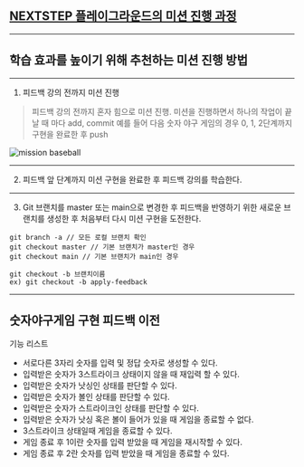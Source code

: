 ## [NEXTSTEP 플레이그라운드의 미션 진행 과정](https://github.com/next-step/nextstep-docs/blob/master/playground/README.md)

---
## 학습 효과를 높이기 위해 추천하는 미션 진행 방법

---
1. 피드백 강의 전까지 미션 진행 
> 피드백 강의 전까지 혼자 힘으로 미션 진행. 미션을 진행하면서 하나의 작업이 끝날 때 마다 add, commit
> 예를 들어 다음 숫자 야구 게임의 경우 0, 1, 2단계까지 구현을 완료한 후 push

![mission baseball](https://raw.githubusercontent.com/next-step/nextstep-docs/master/playground/images/mission_baseball.png)

---
2. 피드백 앞 단계까지 미션 구현을 완료한 후 피드백 강의를 학습한다.

---
3. Git 브랜치를 master 또는 main으로 변경한 후 피드백을 반영하기 위한 새로운 브랜치를 생성한 후 처음부터 다시 미션 구현을 도전한다.

```
git branch -a // 모든 로컬 브랜치 확인
git checkout master // 기본 브랜치가 master인 경우
git checkout main // 기본 브랜치가 main인 경우

git checkout -b 브랜치이름
ex) git checkout -b apply-feedback
```

---
## 숫자야구게임 구현 피드백 이전

기능 리스트 
- 서로다른 3자리 숫자를 입력 및 정답 숫자로 생성할 수 있다.
- 입력받은 숫자가 3스트라이크 상태이지 않을 때 재입력 할 수 있다.
- 입력받은 숫자가 낫싱인 상태를 판단할 수 있다.
- 입력받은 숫자가 볼인 상태를 판단할 수 있다.
- 입력받은 숫자가 스트라이크인 상태를 판단할 수 있다.
- 입력받은 숫자가 낫싱 혹은 볼이 들어가 있을 때 게임을 종료할 수 없다.
- 3스트라이크 상태일때 게임을 종료할 수 있다.
- 게임 종료 후 1이란 숫자를 입력 받았을 때 게임을 재시작할 수 있다.
- 게임 종료 후 2란 숫자를 입력 받았을 때 게임을 종료할 수 있다.
